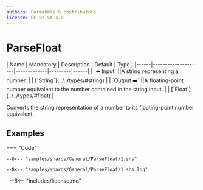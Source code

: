 ```yaml
---
authors: Formabble & contributors
license: CC-BY-SA-4.0
---
```



# ParseFloat

<div class="sh-parameters" markdown="1">
| Name | Mandatory | Description | Default | Type |
|------|---------------------|-------------|---------|------|
| `⬅️ Input` ||A string representing a number. | | [`String`](../../types/#string) |
| `Output ➡️` ||A floating-point number equivalent to the number contained in the string input. | | [`Float`](../../types/#float) |

</div>

Converts the string representation of a number to its floating-point number equivalent.

## Examples

=== "Code"

  ```x86asm linenums="1"
  --8<-- "samples/shards/General/ParseFloat/1.shs"
  ```

  ```
  --8<-- "samples/shards/General/ParseFloat/1.shs.log"
  ```
&nbsp;
--8<-- "includes/license.md"

